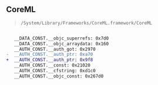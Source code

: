 ## CoreML

> `/System/Library/Frameworks/CoreML.framework/CoreML`

```diff

   __DATA_CONST.__objc_superrefs: 0x7d0
   __DATA_CONST.__objc_arraydata: 0x160
   __AUTH_CONST.__auth_got: 0x2970
-  __AUTH_CONST.__auth_ptr: 0xa70
+  __AUTH_CONST.__auth_ptr: 0x9f8
   __AUTH_CONST.__const: 0x21020
   __AUTH_CONST.__cfstring: 0xd1c0
   __AUTH_CONST.__objc_const: 0x267d0

```
